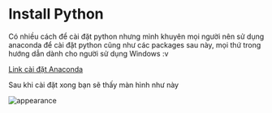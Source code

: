 # Install Python

Có nhiều cách để cài đặt python nhưng mình khuyên mọi người nên sử dụng anaconda để cài đặt python cũng như các packages sau này, mọi thứ trong hướng dẫn dành cho người sử dụng Windows :v

[Link cài đặt Anaconda](https://anaconda.org/)

Sau khi cài đặt xong bạn sẽ thấy màn hình như này

![appearance](https://user-images.githubusercontent.com/43443323/88374422-ef941e80-cdc3-11ea-8cf8-9e2778fcda2f.jpg)
